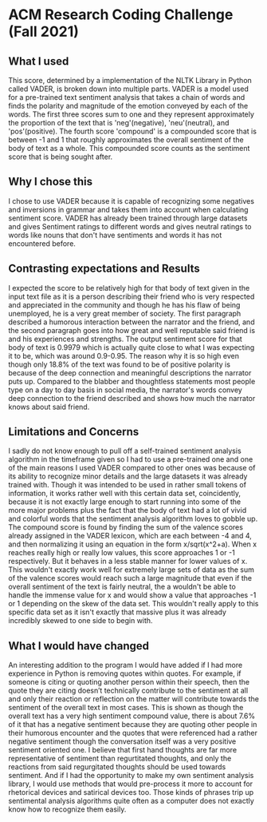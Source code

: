 # ACM Research Coding Challenge (Fall 2021)
## What I used
This score, determined by a implementation of the NLTK Library in Python called VADER, is broken down into multiple parts. VADER is a model used for a pre-trained text sentiment analysis that takes a chain of words and finds the polarity and magnitude of the emotion conveyed by each of the words. The first three scores sum to one and they represent approximately the proportion of the text that is 'neg'(negative), 'neu'(neutral), and 'pos'(positive). The fourth score 'compound' is a compounded score that is between -1 and 1 that roughly approximates the overall sentiment of the body of text as a whole. This compounded score counts as the sentiment score that is being sought after. 
## Why I chose this
I chose to use VADER because it is capable of recognizing some negatives and inversions in grammar and takes them into account when calculating sentiment score. VADER has already been trained through large datasets and gives Sentiment ratings to different words and gives neutral ratings to words like nouns that don't have sentiments and words it has not encountered before. 
## Contrasting expectations and Results
I expected the score to be relatively high for that body of text given in the input text file as it is a person describing their friend who is very respected and appreciated in the community and though he has his flaw of being unemployed, he is a very great member of society. The first paragraph described a humorous interaction between the narrator and the friend, and the second paragraph goes into how great and well reputable said friend is and his experiences and strengths. The output sentiment score for that body of text is 0.9979 which is actually quite close to what I was expecting it to be, which was around 0.9-0.95. The reason why it is so high even though only 18.8% of the text was found to be of positive polarity is because of the deep connection and meaningful descriptions the narrator puts up. Compared to the blabber and thoughtless statements most people type on a day to day basis in social media, the narrator's words convey deep connection to the friend described and shows how much the narrator knows about said friend. 
## Limitations and Concerns
I sadly do not know enough to pull off a self-trained sentiment analysis algorithm in the timeframe given so I had to use a pre-trained one and one of the main reasons I used VADER compared to other ones was because of its ability to recognize minor details and the large datasets it was already trained with. Though it was intended to be used in rather small tokens of information, it works rather well with this certain data set, coincidently, because it is not exactly large enough to start running into some of the more major problems plus the fact that the body of text had a lot of vivid and colorful words that the sentiment analysis algorithm loves to gobble up. The compound score is found by finding the sum of the valence scores already assigned in the VADER lexicon, which are each between -4 and 4, and then normalizing it using an equation in the form x/sqrt(x^2+a). When x reaches really high or really low values, this score approaches 1 or -1 respectively. But it behaves in a less stable manner for lower values of x. This wouldn't exactly work well for extremely large sets of data as the sum of the valence scores would reach such a large magnitude that even if the overall sentiment of the text is fairly neutral, the a wouldn't be able to handle the immense value for x and would show a value that approaches -1 or 1 depending on the skew of the data set. This wouldn't really apply to this specific data set as it isn't exactly that massive plus it was already incredibly skewed to one side to begin with.
## What I would have changed
An interesting addition to the program I would have added if I had more experience in Python is removing quotes within quotes. For example, if someone is citing or quoting another person within their speech, then the quote they are citing doesn’t technically contribute to the sentiment at all and only their reaction or reflection on the matter will contribute towards the sentiment of the overall text in most cases. This is shown as though the overall text has a very high sentiment compound value, there is about 7.6% of it that has a negative sentiment because they are quoting other people in their humorous encounter and the quotes that were referenced had a rather negative sentiment though the conversation itself was a very positive sentiment oriented one. I believe that first hand thoughts are far more representative of sentiment than regurtitated thoughts, and only the reactions from said regurgitated thoughts should be used towards sentiment. And if I had the opportunity to make my own sentiment analysis library, I would use methods that would pre-process it more to account for rhetorical devices and satirical devices too. Those kinds of phrases trip up sentimental analysis algorithms quite often as a computer does not exactly know how to recognize them easily.
